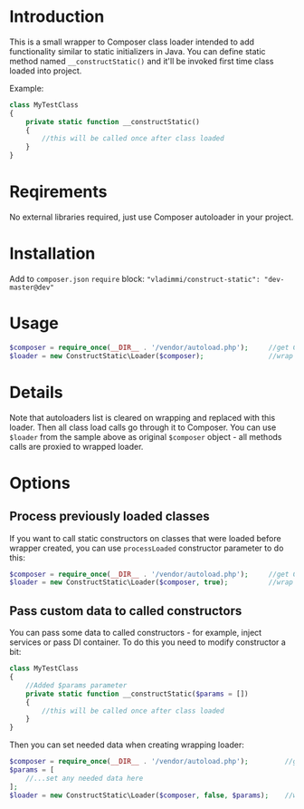 # Introduction #

This is a small wrapper to Composer class loader intended to add functionality similar to static initializers in Java.
You can define static method named `__constructStatic()` and it'll be invoked first time class loaded into project.

Example:

```php
class MyTestClass
{
    private static function __constructStatic()
    {
        //this will be called once after class loaded
    }
}
```

# Reqirements #

No external libraries required, just use Composer autoloader in your project.

# Installation #

Add to `composer.json` `require` block: `"vladimmi/construct-static": "dev-master@dev"`

# Usage #

```php
$composer = require_once(__DIR__ . '/vendor/autoload.php');     //get Composer loader
$loader = new ConstructStatic\Loader($composer);                //wrap it   
```

# Details #

Note that autoloaders list is cleared on wrapping and replaced with this loader. Then all class load calls go
through it to Composer. You can use `$loader` from the sample above as original `$composer` object - all methods calls
are proxied to wrapped loader.

# Options #

## Process previously loaded classes ##

If you want to call static constructors on classes that were loaded before wrapper created, you can use `processLoaded`
constructor parameter to do this:

```php
$composer = require_once(__DIR__ . '/vendor/autoload.php');     //get Composer loader
$loader = new ConstructStatic\Loader($composer, true);          //wrap it and process already loaded classes   
```

## Pass custom data to called constructors

You can pass some data to called constructors - for example, inject services or pass DI container. To do this you need
to modify constructor a bit:

```php
class MyTestClass
{
    //Added $params parameter
    private static function __constructStatic($params = [])
    {
        //this will be called once after class loaded
    }
}
```

Then you can set needed data when creating wrapping loader:

```php
$composer = require_once(__DIR__ . '/vendor/autoload.php');         //get Composer loader
$params = [
    //...set any needed data here
];
$loader = new ConstructStatic\Loader($composer, false, $params);    //wrap it
```